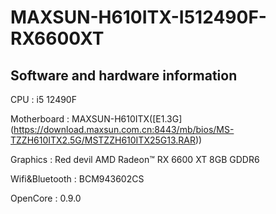 # MAXSUN-H610ITX-I512490F-RX6600XT

## Software and hardware information

CPU : i5 12490F

Motherboard : MAXSUN-H610ITX([E1.3G] (https://download.maxsun.com.cn:8443/mb/bios/MS-TZZH610ITX2.5G/MSTZZH610ITX25G13.RAR))

Graphics : Red devil AMD Radeon™ RX 6600 XT 8GB GDDR6

Wifi&Bluetooth : BCM943602CS

OpenCore : 0.9.0
